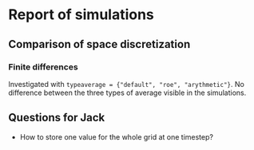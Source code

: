 # Report of simulations

## Comparison of space discretization

### Finite differences

Investigated with `typeaverage = {"default", "roe", "arythmetic"}`. No difference between the three types of average visible in the simulations.


## Questions for Jack

* How to store one value for the whole grid at one timestep? 
